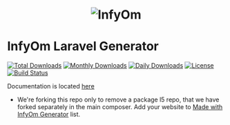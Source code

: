 <h1 align="center"><img src="http://infyom.com/images/logo-red-black.png" alt="InfyOm"></h1>


InfyOm Laravel Generator
==========================

[![Total Downloads](https://poser.pugx.org/infyomlabs/laravel-generator/downloads)](https://packagist.org/packages/infyomlabs/laravel-generator)
[![Monthly Downloads](https://poser.pugx.org/infyomlabs/laravel-generator/d/monthly)](https://packagist.org/packages/infyomlabs/laravel-generator)
[![Daily Downloads](https://poser.pugx.org/infyomlabs/laravel-generator/d/daily)](https://packagist.org/packages/infyomlabs/laravel-generator)
[![License](https://poser.pugx.org/infyomlabs/laravel-generator/license)](https://packagist.org/packages/infyomlabs/laravel-generator)
[![Build Status](https://travis-ci.org/InfyOmLabs/laravel-generator.svg?branch=test-cases)](https://travis-ci.org/InfyOmLabs/laravel-generator)

Documentation is located [here](http://labs.infyom.com/laravelgenerator)

* We're forking this repo only to remove a package l5 repo, that we have forked separately in the main composer.
Add your website to [Made with InfyOm Generator](https://github.com/InfyOmLabs/laravel-generator/blob/develop/made-with-generator.md) list.
